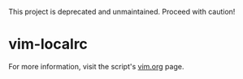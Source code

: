 This project is deprecated and unmaintained. Proceed with caution!

vim-localrc
===========
For more information, visit the script's [vim.org][] page.

[vim.org]: http://www.vim.org/scripts/script.php?script_id=3393
